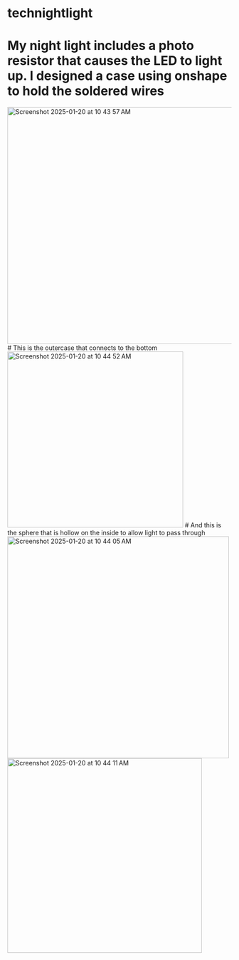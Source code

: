 # technightlight
# My night light includes a photo resistor that causes the LED to light up. I designed a case using onshape to hold the soldered wires
<img width="532" alt="Screenshot 2025-01-20 at 10 43 57 AM" src="https://github.com/user-attachments/assets/139b1d48-b841-4f13-9709-f8132bb0b608" />
# This is the outercase that connects to the bottom
<img width="395" alt="Screenshot 2025-01-20 at 10 44 52 AM" src="https://github.com/user-attachments/assets/0192dd43-9321-4db5-b5d3-6803b7d81da9" />
# And this is the sphere that is hollow on the inside to allow light to pass through
<img width="498" alt="Screenshot 2025-01-20 at 10 44 05 AM" src="https://github.com/user-attachments/assets/a38e1485-d613-485e-bf46-9d1afc681c89" />
<img width="437" alt="Screenshot 2025-01-20 at 10 44 11 AM" src="https://github.com/user-attachments/assets/899a0e1f-a242-4fed-bee1-2ade1e65caab" />
